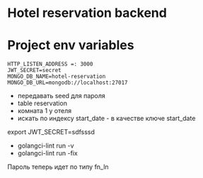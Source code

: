# Hotel reservation backend


# Project env variables
```
HTTP_LISTEN_ADDRESS =: 3000
JWT_SECRET=secret
MONGO_DB_NAME=hotel-reservation
MONGO_DB_URL=mongodb://localhost:27017
```

- передавать seed для пароля
- table reservation 
- комната 1 у отеля
- искать по индексу start_date - в качестве ключе start_date

export JWT_SECRET=sdfsssd


- golangci-lint run -v
- golangci-lint run -fix


Пароль теперь идет по типу fn_ln